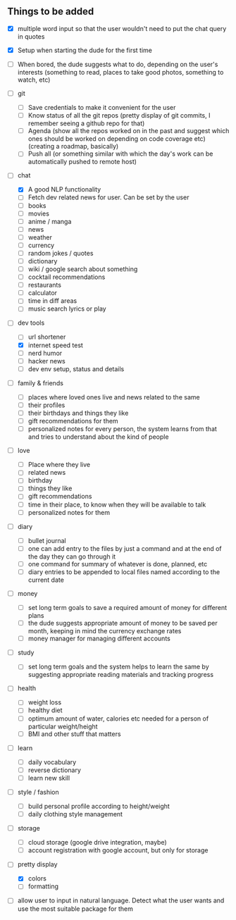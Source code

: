 ## Things to be added

- [x] multiple word input so that the user wouldn't need to put the chat query in quotes

- [x] Setup when starting the dude for the first time

- [ ] When bored, the dude suggests what to do, depending on the user's interests (something to read, places to take good photos, something to watch, etc)

- [ ] git
  - [ ] Save credentials to make it convenient for the user
  - [ ] Know status of all the git repos (pretty display of git commits, I remember seeing a github repo for that)
  - [ ] Agenda (show all the repos worked on in the past and suggest which ones should be worked on depending on code coverage etc) (creating a roadmap, basically)
  - [ ] Push all (or something similar with which the day's work can be automatically pushed to remote host)

- [ ] chat
  - [x] A good NLP functionality
  - [ ] Fetch dev related news for user. Can be set by the user
  - [ ] books
  - [ ] movies
  - [ ] anime / manga
  - [ ] news
  - [ ] weather
  - [ ] currency
  - [ ] random jokes / quotes
  - [ ] dictionary
  - [ ] wiki / google search about something
  - [ ] cocktail recommendations
  - [ ] restaurants
  - [ ] calculator
  - [ ] time in diff areas
  - [ ] music search lyrics or play

- [ ] dev tools
  - [ ] url shortener
  - [x] internet speed test
  - [ ] nerd humor
  - [ ] hacker news
  - [ ] dev env setup, status and details

- [ ] family & friends
  - [ ] places where loved ones live and news related to the same
  - [ ] their profiles
  - [ ] their birthdays and things they like
  - [ ] gift recommendations for them
  - [ ] personalized notes for every person, the system learns from that and tries to understand about the kind of people

- [ ] love
  - [ ] Place where they live
  - [ ] related news
  - [ ] birthday
  - [ ] things they like
  - [ ] gift recommendations
  - [ ] time in their place, to know when they will be available to talk
  - [ ] personalized notes for them

- [ ] diary
  - [ ] bullet journal
  - [ ] one can add entry to the files by just a command and at the end of the day they can go through it
  - [ ] one command for summary of whatever is done, planned, etc
  - [ ] diary entries to be appended to local files named according to the current date

- [ ] money
  - [ ] set long term goals to save a required amount of money for different plans
  - [ ] the dude suggests appropriate amount of money to be saved per month, keeping in mind the currency exchange rates
  - [ ] money manager for managing different accounts

- [ ] study
  - [ ] set long term goals and the system helps to learn the same by suggesting appropriate reading materials and tracking progress

- [ ] health
  - [ ] weight loss
  - [ ] healthy diet
  - [ ] optimum amount of water, calories etc needed for a person of particular weight/height
  - [ ] BMI and other stuff that matters

- [ ] learn
  - [ ] daily vocabulary
  - [ ] reverse dictionary
  - [ ] learn new skill

- [ ] style / fashion
  - [ ] build personal profile according to height/weight
  - [ ] daily clothing style management

- [ ] storage
  - [ ] cloud storage (google drive integration, maybe)
  - [ ] account registration with google account, but only for storage

- [ ] pretty display
  - [x] colors
  - [ ] formatting

- [ ] allow user to input in natural language. Detect what the user wants and use the most suitable package for them
